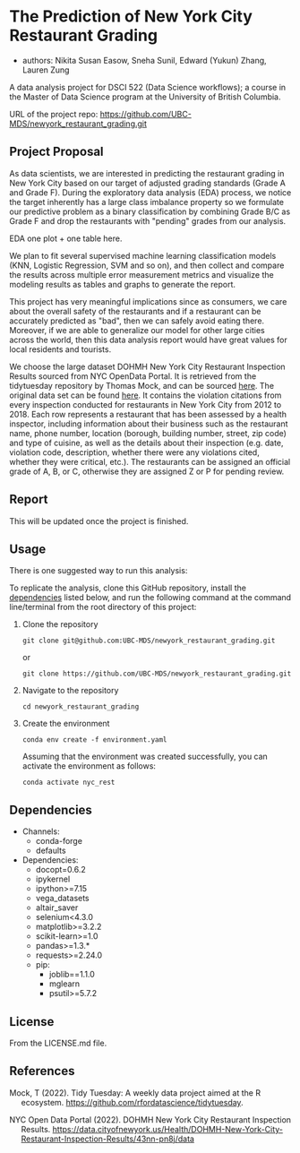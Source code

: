 # The Prediction of New York City Restaurant Grading 

  - authors: Nikita Susan Easow, Sneha Sunil, Edward (Yukun) Zhang, Lauren Zung
  

A data analysis project for DSCI 522 (Data Science workflows); a
course in the Master of Data Science program at the University of
British Columbia.

URL of the project repo: https://github.com/UBC-MDS/newyork_restaurant_grading.git

## Project Proposal

As data scientists, we are interested in predicting the restaurant grading in New York City
based on our target of adjusted grading standards (Grade A and Grade F). During the exploratory data analysis (EDA)
process, we notice the target inherently has a large class imbalance property so we formulate our predictive problem 
as a binary classification by combining Grade B/C as Grade F and drop the restaurants with "pending" grades from our analysis.

EDA one plot + one table here.

We plan to fit several supervised machine learning classification models (KNN, Logistic Regression, SVM and so on),
and then collect and compare the results across multiple error measurement metrics 
and visualize the modeling results as tables and graphs to generate the report. 

This project has very meaningful implications since as consumers, we care about the overall safety of the 
restaurants and if a restaurant can be accurately predicted as "bad", then we can safely avoid eating there.
Moreover, if we are able to generalize our model for other large cities across the world, 
then this data analysis report would have great values for local residents and tourists. 

We choose the large dataset DOHMH New York City Restaurant Inspection Results sourced from 
NYC OpenData Portal. It is retrieved from the tidytuesday repository by Thomas Mock, 
and can be sourced [here](https://github.com/rfordatascience/tidytuesday/tree/master/data/2018/2018-12-1.).
The original data set can be found [here](https://data.cityofnewyork.us/Health/DOHMH-New-York-City-Restaurant-Inspection-Results/43nn-pn8j/data).
It contains the violation citations from every inspection conducted for restaurants in New York City from 2012 to 2018. 
Each row represents a restaurant that has been assessed by a health inspector, 
including information about their business such as the restaurant name, phone number, location (borough, building number, street, zip code) 
and type of cuisine, as well as the details about their inspection 
(e.g. date, violation code, description, whether there were any violations cited, whether they were critical, etc.). 
The restaurants can be assigned an official grade of A, B, or C, otherwise they are assigned Z or P for pending review.

## Report

This will be updated once the project is finished. 

## Usage

There is one suggested way to run this analysis:

To replicate the analysis, clone this GitHub repository, install the
[dependencies](##Dependencies) listed below, and run the following
command at the command line/terminal from the root directory of this
project:
1. Clone the repository
    ```
    git clone git@github.com:UBC-MDS/newyork_restaurant_grading.git
    ```
    or
    ```
    git clone https://github.com/UBC-MDS/newyork_restaurant_grading.git
    ```

2. Navigate to the repository

    ```
    cd newyork_restaurant_grading
    ```

3. Create the environment

    ```conda env create -f environment.yaml```

    Assuming that the environment was created successfully, you can activate the environment as follows:

    ```conda activate nyc_rest```

 

## Dependencies
  - Channels:
      - conda-forge
      - defaults
  - Dependencies:
      - docopt=0.6.2
      - ipykernel
      - ipython>=7.15
      - vega_datasets
      - altair_saver
      - selenium<4.3.0
      - matplotlib>=3.2.2
      - scikit-learn>=1.0
      - pandas>=1.3.*
      - requests>=2.24.0
      - pip:
        - joblib==1.1.0
        - mglearn
        - psutil>=5.7.2


## License

From the LICENSE.md file.

## References

<div id="refs" class="references hanging-indent">

<div id="ref-Dua2019">

Mock, T (2022). Tidy Tuesday: A weekly data project aimed at the R ecosystem. https://github.com/rfordatascience/tidytuesday.

</div>

<div id="ref-Streetetal">

NYC Open Data Portal (2022). DOHMH New York City Restaurant Inspection Results.
https://data.cityofnewyork.us/Health/DOHMH-New-York-City-Restaurant-Inspection-Results/43nn-pn8j/data

</div>

</div>
